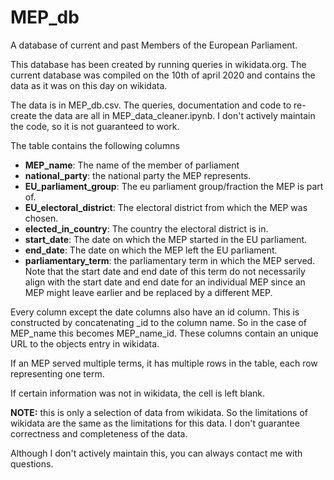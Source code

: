 # MEP_db
A database of current and past Members of the European Parliament.

This database has been created by running queries in wikidata.org. 
The current database was compiled on the 10th of april 2020 and contains the data as it was on this day on wikidata.

The data is in MEP_db.csv.
The queries, documentation and code to re-create the data are all in MEP_data_cleaner.ipynb. I don't actively maintain the code, so it is not guaranteed to work.

The table contains the following columns
* **MEP_name**: The name of the member of parliament
* **national_party**: the national party the MEP represents.
* **EU_parliament_group**: The eu parliament group/fraction the MEP is part of.
* **EU_electoral_district**: The electoral district from which the MEP was chosen.
* **elected_in_country**: The country the electoral district is in.
* **start_date**: The date on which the MEP started in the EU parliament.
* **end_date**: The date on which the MEP left the EU parliament.
* **parliamentary_term**: the parliamentary term in which the MEP served. Note that the start date and end date of this term do not necessarily align with the start date and end date for an individual MEP since an MEP might leave earlier and be replaced by a different MEP.

Every column except the date columns also have an id column. This is constructed by concatenating \_id to the column name. So in the case of MEP_name this becomes MEP_name_id. These columns contain an unique URL to the objects entry in wikidata.

If an MEP served multiple terms, it has multiple rows in the table, each row representing one term.

If certain information was not in wikidata, the cell is left blank.

**NOTE:** this is only a selection of data from wikidata. So the limitations of wikidata are the same as the limitations for this data. I don't guarantee correctness and completeness of the data.

Although I don't actively maintain this, you can always contact me with questions.
